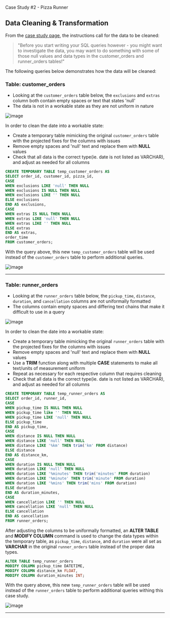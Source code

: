 Case Study #2 - Pizza Runner

## Data Cleaning & Transformation

From the [case study page](https://8weeksqlchallenge.com/case-study-2/), the instructions call for the data to be cleaned:

>"Before you start writing your SQL queries however - you might want to investigate the data, you may want to do something with some of those null values and data types in the customer_orders and runner_orders tables!"

The following queries below demonstrates how the data will be cleaned:

### Table: customer_orders

- Looking at the ```customer_orders``` table below, the ```exclusions``` and ```extras``` column both contain empty spaces or text that states 'null'
- The data is not in a workable state as they are not uniform in nature

![image](https://user-images.githubusercontent.com/130705459/233496092-d1e12e97-af4f-4eb4-84af-bf8591f32d66.png)

In order to clean the date into a workable state:
- Create a temporary table mimicking the original ```customer_orders``` table with the projected fixes for the columns with issues
- Remove empty spaces and 'null' text and replace them with **NULL** values
- Check that all data is the correct type(ie. date is not listed as VARCHAR), and adjust as needed for all columns

````sql
CREATE TEMPORARY TABLE temp_customer_orders AS
SELECT order_id, customer_id, pizza_id,
CASE
WHEN exclusions LIKE 'null' THEN NULL
WHEN exclusions IS NULL THEN NULL
WHEN exclusions LIKE '' THEN NULL
ELSE exclusions
END AS exclusions,
CASE
WHEN extras IS NULL THEN NULL
WHEN extras LIKE 'null' THEN NULL
WHEN extras LIKE '' THEN NULL 
ELSE extras
END AS extras,
order_time
FROM customer_orders;
`````

With the query above, this new ```temp_customer_orders``` table will be used instead of the ```customer_orders``` table to perform additional queries.

![image](https://user-images.githubusercontent.com/130705459/233533654-738d3672-7866-4fec-8071-32e27411139a.png)


***

### Table: runner_orders

- Looking at the `runner_orders` table below, the ```pickup_time```, ```distance```, ```duration```, and ```cancellation``` columns are not uniformally formatted
- The columns contain empty spaces and differing text chains that make it difficult to use in a query


![image](https://user-images.githubusercontent.com/130705459/233526017-45dd5a25-6b54-4cd0-b15e-ff1dcec246d6.png)

In order to clean the date into a workable state:
- Create a temporary table mimicking the original ```runner_orders``` table with the projected fixes for the columns with issues
- Remove empty spaces and 'null' text and replace them with **NULL** values
- Use a **TRIM** function along with multiple **CASE** statements to make all text/units of measurement uniform
- Repeat as necessary for each respective column that requires cleaning
- Check that all data is the correct type(ie. date is not listed as VARCHAR), and adjust as needed for all columns

````sql
CREATE TEMPORARY TABLE temp_runner_orders AS
SELECT order_id, runner_id,
CASE
WHEN pickup_time IS NULL THEN NULL
WHEN pickup_time like '' THEN NULL
WHEN pickup_time LIKE 'null' THEN NULL
ELSE pickup_time
END AS pickup_time,
CASE
WHEN distance IS NULL THEN NULL
WHEN distance LIKE 'null' THEN NULL
WHEN distance LIKE '%km' THEN trim('km' FROM distance)
ELSE distance
END AS distance_km,
CASE
WHEN duration IS NULL THEN NULL
WHEN duration LIKE 'null' THEN NULL
WHEN duration LIKE '%minutes' THEN trim('minutes' FROM duration)
WHEN duration LIKE '%minute' THEN trim('minute' FROM duration)
WHEN duration LIKE '%mins' THEN trim('mins' FROM duration)
ELSE duration
END AS duration_minutes,
CASE
WHEN cancellation LIKE '' THEN NULL
WHEN cancellation LIKE 'null' THEN NULL
ELSE cancellation
END AS cancellation
FROM runner_orders;
````

After adjusting the columns to be uniformally formatted, an **ALTER TABLE** and **MODIFY COLUMN** command is used to change the data types within the temporary table, as ```pickup_time```, ```distance```, and ```duration``` were all set as **VARCHAR** in the original ```runner_orders``` table instead of the proper data types.

````sql
ALTER TABLE temp_runner_orders
MODIFY COLUMN pickup_time DATETIME,
MODIFY COLUMN distance_km FLOAT,
MODIFY COLUMN duration_minutes INT;
````

With the query above, this new ```temp_runner_orders``` table will be used instead of the ```runner_orders``` table to perform additional queries withing this case study.

![image](https://user-images.githubusercontent.com/130705459/233533699-524caa7c-a8a0-4456-81d6-08a958afb793.png)

***
